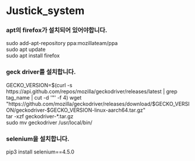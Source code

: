 # Justick_system

### apt의 firefox가 설치되어 있어야합니다.
sudo add-apt-repository ppa:mozillateam/ppa  
sudo apt update  
sudo apt install firefox  

### geck driver를 설치합니다.
GECKO_VERSION=$(curl -s https://api.github.com/repos/mozilla/geckodriver/releases/latest | grep tag_name | cut -d '"' -f 4)  
wget "https://github.com/mozilla/geckodriver/releases/download/$GECKO_VERSION/geckodriver-$GECKO_VERSION-linux-aarch64.tar.gz"  
tar -xzf geckodriver-*.tar.gz  
sudo mv geckodriver /usr/local/bin/  

### selenium을 설치합니다.
pip3 install selenium==4.5.0

